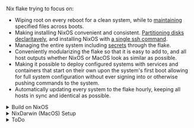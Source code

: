 Nix flake trying to focus on:

* Wiping root on every reboot for a clean system, while to [maintaining](https://github.com/nix-community/impermanence) specified files across boots.
* Making installing NixOS convenient and consistent. [Partitioning disks declaritavely](https://github.com/nix-community/disko/tree/master), and installing NixOS with [a single ssh command](https://github.com/nix-community/nixos-anywhere/tree/main).
* Managing the entire system including [secrets](https://github.com/ryantm/agenix/tree/main)  through the flake.
* Conveniently modularizing the flake so that it is easy to add to, and all host outputs whether NixOS or MacOS look as similar as possible.
* Making it possible to deploy configured systems with services and containers that start on their own upon the system's first boot allowing for full system configuration without ever signing into or otherwise pushing commands to the system.
* Automatically updating every system to the flake hourly, keeping all hosts in sync and identical as possible.


<details>
  <summary>Build on NixOS</summary>
Select the hostname to select the config

```
nixos-rebuild switch --flake github:yomaq/nix-config#HOSTNAME
```
</details>

<details>
  <summary>NixDarwin (MacOS) Setup</summary>

Install Nix on MacOS:
https://nixos.org/download.html#nix-install-macos

```
sh <(curl -L https://nixos.org/nix/install)
```
Install Nix-Darwin (use all defaults):
https://github.com/LnL7/nix-darwin
```
nix-build https://github.com/LnL7/nix-darwin/archive/master.tar.gz -A installer
./result/bin/darwin-installer
```
Enable Flakes:
https://nixos.wiki/wiki/Flakes
```
mkdir -p ~/.config/nix
echo "experimental-features = nix-command flakes" >> ~/.config/nix/nix.conf
```
Install Homebrew: https://docs.brew.sh/Installation
(a couple packages are installed through homebrew as the nixpkgs appear broke on mac even tho they say it is supported)
```
/bin/bash -c "$(curl -fsSL https://raw.githubusercontent.com/Homebrew/install/master/install.sh)"
```
Get the flake
```
git clone https://github.com/yomaq/nix-config.git
cd nix-config
```
Remove the old nix.conf 
```
sudo rm -f /etc/nix/nix.conf
```
Change computer name to match config
```
sudo scutil --set HostName midnight
```
***Repeat the following step each time you build new updates***

Build Darwin
```
darwin-rebuild switch --flake .
```
Or to build without cloning
```
darwin-rebuild switch --flake github:yomaq/nix-config
```
</details>


<details>
  <summary>ToDo</summary>

* Detail nixOS install + new device setup
* Setup WSL ideally with the option to have nix configured GUI applications as well
* Create Sunshine NixOS module for remote desktop
* Work on module to declare non-NixOS vms in NixOS similar to KubeVirt
* Build a stripped down Template for getting started
* Decide how to manage a kubernetes cluster alongside my nix hosts
* Setup Nix Hydra to automatically test new configurations before deploying
* Setup nixDarwin to auto update?


</details>